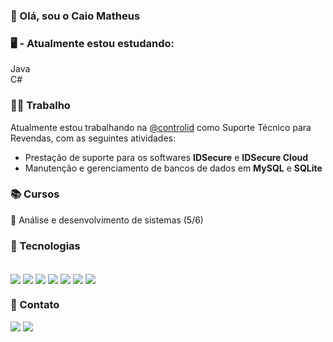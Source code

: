 ### 👋 Olá, sou o Caio Matheus

### 🖥️ - Atualmente estou estudando: 

Java <br/>
C# <br/>

### 👨‍💼 Trabalho

Atualmente estou trabalhando na <a href="https://github.com/controlid">@controlid</a> como Suporte Técnico para Revendas, com as seguintes atividades:

- Prestação de suporte para os softwares **IDSecure** e **IDSecure Cloud**
- Manutenção e gerenciamento de bancos de dados em **MySQL** e **SQLite**

### 📚 Cursos

📕 Análise e desenvolvimento de sistemas (5/6)

### 📖 Tecnologias
<div style="display: inline_block"><br/>
<img align="center" alt"java" src="https://img.shields.io/badge/Java-ED8B00?style=for-the-badge&logo=openjdk&logoColor=white">
<img align="center" alt"csharp" src="https://img.shields.io/badge/C%23-239120?style=for-the-badge&logo=c-sharp&logoColor=white">
<img align="center" alt"html5" src="https://img.shields.io/badge/HTML5-E34F26?style=for-the-badge&logo=html5&logoColor=white">
<img align="center" alt"css" src="https://img.shields.io/badge/CSS3-1572B6?style=for-the-badge&logo=css3&logoColor=white">
<img align="center" alt"mysql" src="https://img.shields.io/badge/MySQL-00000F?style=for-the-badge&logo=mysql&logoColor=white">
<img align="center" alt"aws" src="https://img.shields.io/badge/Amazon_AWS-232F3E?style=for-the-badge&logo=amazon-aws&logoColor=white">
<img align="center" alt"aws" src="https://img.shields.io/badge/Amazon_AWS-232F3E?style=for-the-badge&logo=amazon-aws&logoColor=white">

### 📧 Contato

<a href="https://www.linkedin.com/in/caio-matheus-b68977236/"><img src="https://img.shields.io/badge/-LinkedIn-%230077B5?style=for-the-badge&logo=linkedin&logoColor=white"></a> 
<a href="mailto:cmathxus@gmail.com"><img src="https://img.shields.io/badge/-Gmail-%23333?style=for-the-badge&logo=gmail&logoColor=white"></a>

